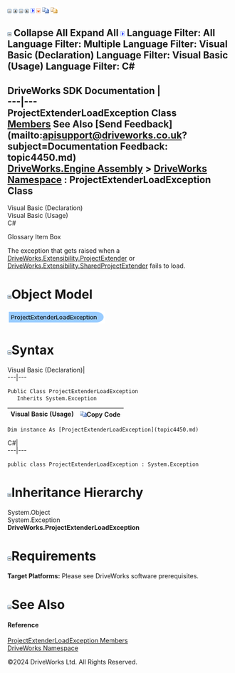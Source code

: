 ![](dotnetimages/collapse.gif) ![](dotnetimages/expand.gif) ![](dotnetimages/collapse.gif) ![](dotnetimages/expand.gif) ![](dotnetimages/drpdown.gif) ![](dotnetimages/drpdown_orange.gif) ![](dotnetimages/copycode.gif) ![](dotnetimages/copycodeHighlight.gif)

![](dotnetimages/collapse.gif) Collapse All Expand All ![](dotnetimages/drpdown.gif) Language Filter: All  Language Filter: Multiple  Language Filter: Visual Basic (Declaration) Language Filter: Visual Basic (Usage) Language Filter: C#  
---  
DriveWorks SDK Documentation  |   
---|---  
ProjectExtenderLoadException Class   
[Members](topic4451.md) See Also [Send Feedback](mailto:apisupport@driveworks.co.uk?subject=Documentation Feedback: topic4450.md)  
[DriveWorks.Engine Assembly](topic2156.md) > [DriveWorks Namespace](topic2159.md) : ProjectExtenderLoadException Class  
---  
  
Visual Basic (Declaration)    
Visual Basic (Usage)    
C# 

Glossary Item Box

The exception that gets raised when a [DriveWorks.Extensibility.ProjectExtender](topic7232.md) or [DriveWorks.Extensibility.SharedProjectExtender](topic7248.md) fails to load. 

# ![](dotnetimages/collapse.gif)Object Model

![](dotnetdiagramimages/image211.png)

# ![](dotnetimages/collapse.gif)Syntax

Visual Basic (Declaration)|   
---|---  
      
    
    Public Class ProjectExtenderLoadException 
       Inherits System.Exception  
  
Visual Basic (Usage)| ![](dotnetimages/copycode.gif)Copy Code  
---|---  
      
    
    Dim instance As [ProjectExtenderLoadException](topic4450.md)  
  
C#|   
---|---  
      
    
    public class ProjectExtenderLoadException : System.Exception   
  
# ![](dotnetimages/collapse.gif)Inheritance Hierarchy

System.Object  
System.Exception  
**DriveWorks.ProjectExtenderLoadException**  


# ![](dotnetimages/collapse.gif)Requirements

**Target Platforms:** Please see DriveWorks software prerequisites.

# ![](dotnetimages/collapse.gif)See Also

#### Reference

[ProjectExtenderLoadException Members](topic4451.md)   
[DriveWorks Namespace](topic2159.md)

©2024 DriveWorks Ltd. All Rights Reserved.
